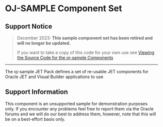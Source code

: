 # OJ-SAMPLE Component Set

## Support Notice ##

> December 2023: **This sample component set has been retired and will no longer be updated.**
>
> If you want to take a copy of this code for your own use see [Viewing the Source Code for the oj-sample Components](https://blogs.oracle.com/groundside/post/viewing-the-source-code-for-the-oj-sample-components)

----

The oj-sample JET Pack defines a set of re-usable JET components for Oracle JET and Visual Builder applications to use

## Support Information

This component is an unsupported sample for demonstration purposes only. If you encounter any problems feel free to report them via the Oracle forums and we will do our best to address them, however, note that this will be on a best-effort basis only.